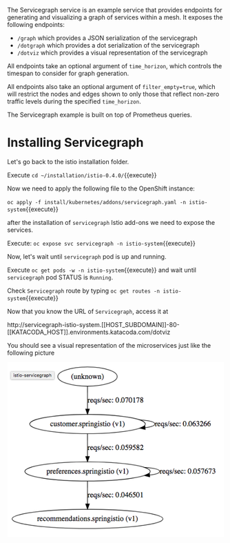 The Servicegraph service is an example service that provides endpoints for generating and visualizing a graph of services within a mesh. It exposes the following endpoints:

- `/graph` which provides a JSON serialization of the servicegraph
- `/dotgraph` which provides a dot serialization of the servicegraph
- `/dotviz` which provides a visual representation of the servicegraph

All endpoints take an optional argument of `time_horizon`, which controls the timespan to consider for graph generation.

All endpoints also take an optional argument of `filter_empty=true`, which will restrict the nodes and edges shown to only those that reflect non-zero traffic levels during the specified `time_horizon`.

The Servicegraph example is built on top of Prometheus queries.

# Installing Servicegraph

Let's go back to the istio installation folder.

Execute `cd ~/installation/istio-0.4.0/`{{execute}}

Now we need to apply the following file to the OpenShift instance:

`oc apply -f install/kubernetes/addons/servicegraph.yaml -n istio-system`{{execute}}

after the installation of `servicegraph` Istio add-ons we need to expose the services.

Execute: `oc expose svc servicegraph -n istio-system`{{execute}}

Now, let's wait until `servicegraph` pod is up and running.

Execute `oc get pods -w -n istio-system`{{execute}} and wait until `servicegraph` pod STATUS is `Running`.

Check `Servicegraph` route by typing `oc get routes -n istio-system`{{execute}}

Now that you know the URL of `Servicegraph`, access it at  

http://servicegraph-istio-system.[[HOST_SUBDOMAIN]]-80-[[KATACODA_HOST]].environments.katacoda.com/dotviz

You should see a visual representation of the microservices just like the following picture

![](../../assets/monitoring/servicegraph.png)